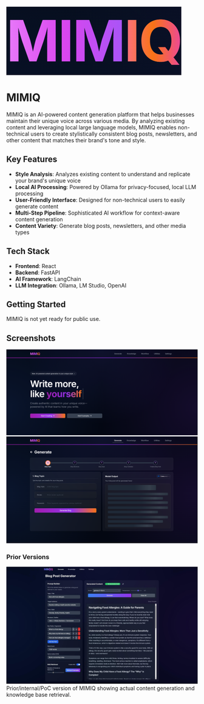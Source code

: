 ![Mimiq Logo](docs/images/mimiq.png)

# MIMIQ

MIMIQ is an AI-powered content generation platform that helps businesses maintain their unique voice across various media. By analyzing existing content and leveraging local large language models, MIMIQ enables non-technical users to create stylistically consistent blog posts, newsletters, and other content that matches their brand's tone and style.

## Key Features

- **Style Analysis**: Analyzes existing content to understand and replicate your brand's unique voice
- **Local AI Processing**: Powered by Ollama for privacy-focused, local LLM processing
- **User-Friendly Interface**: Designed for non-technical users to easily generate content
- **Multi-Step Pipeline**: Sophisticated AI workflow for context-aware content generation
- **Content Variety**: Generate blog posts, newsletters, and other media types

## Tech Stack

- **Frontend**: React
- **Backend**: FastAPI
- **AI Framework**: LangChain
- **LLM Integration**: Ollama, LM Studio, OpenAI

## Getting Started

MIMIQ is not yet ready for public use.

## Screenshots

![MIMIQ Screenshot](docs/images/home.png)
![MIMIQ Screenshot](docs/images/generate.png)

### Prior Versions

![MIMIQ Screenshot](docs/images/prior-version.png)
Prior/internal/PoC version of MIMIQ showing actual content generation and knowledge base retrieval.

<!--
To get started with MIMIQ, follow these steps:

1. Clone the repository
2. Install dependencies
3. Set up Ollama for local LLM processing
4. Run the development server
-->

<!-- ## Contributing

Contributions are welcome! Please feel free to submit a Pull Request.

## License

This project is licensed under the MIT License - see the LICENSE file for details. -->
